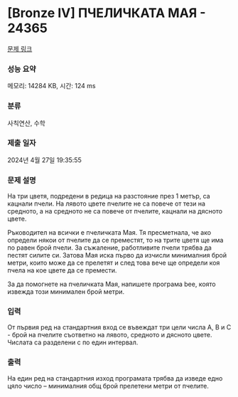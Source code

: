 # [Bronze IV] ПЧЕЛИЧКАТА МАЯ - 24365 

[문제 링크](https://www.acmicpc.net/problem/24365) 

### 성능 요약

메모리: 14284 KB, 시간: 124 ms

### 분류

사칙연산, 수학

### 제출 일자

2024년 4월 27일 19:35:55

### 문제 설명

<p>На три цветя, подредени в редица на разстояние през 1 метър, са кацнали пчели. На лявото цвете пчелите не са повече от тези на средното, а на средното не са повече от пчелите, кацнали на дясното цвете.</p>

<p>Ръководител на всички е пчеличката Мая. Тя пресметнала, че ако определи някои от пчелите да се преместят, то на трите цветя ще има по равен брой пчели. За съжаление, работливите пчели трябва да пестят силите си. Затова Мая иска първо да изчисли минималния брой метри, които може да се прелетят и след това вече ще определи коя пчела на кое цвете да се премести.</p>

<p>За да помогнете на пчеличката Мая, напишете програма bee, която извежда този минимален брой метри.</p>

### 입력 

 <p>От първия ред на стандартния вход се въвеждат три цели числа А, В и C - брой на пчелите съответно на лявото, средното и дясното цвете. Числата са разделени с по един интервал.</p>

### 출력 

 <p>На един ред на стандартния изход програмата трябва да изведе едно цяло число – минималния общ брой прелетени метри от пчелите.</p>

